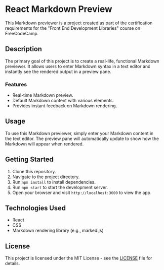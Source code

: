 # React Markdown Preview

This Markdown previewer is a project created as part of the certification requirements for the "Front End Development Libraries" course on FreeCodeCamp.

## Description

The primary goal of this project is to create a real-life, functional Markdown previewer. It allows users to enter Markdown syntax in a text editor and instantly see the rendered output in a preview pane. 

### Features

- Real-time Markdown preview.
- Default Markdown content with various elements.
- Provides instant feedback on Markdown rendering.

## Usage

To use this Markdown previewer, simply enter your Markdown content in the text editor. The preview pane will automatically update to show how the Markdown will appear when rendered.

## Getting Started

1. Clone this repository.
2. Navigate to the project directory.
3. Run `npm install` to install dependencies.
4. Run `npm start` to start the development server.
5. Open your browser and visit `http://localhost:3000` to view the app.

## Technologies Used

- React
- CSS
- Markdown rendering library (e.g., marked.js)

## License

This project is licensed under the MIT License - see the [LICENSE](LICENSE) file for details.


